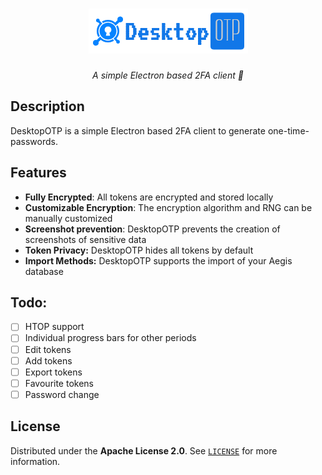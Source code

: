 <h1 style="text-align: center">
    <img src="https://raw.githubusercontent.com/DerEingerostete/DesktopOTP/master/src/assets/img/logo.png" alt="DesktopOTP">
</h1>

<p style="text-align: center">
  <i>A simple Electron based 2FA client 🔐</i>
</p>

## Description
DesktopOTP is a simple Electron based 2FA client to generate one-time-passwords.

## Features
 - **Fully Encrypted**: All tokens are encrypted and stored locally
 - **Customizable Encryption**: The encryption algorithm and RNG can be manually customized
 - **Screenshot prevention**: DesktopOTP prevents the creation of screenshots of sensitive data
 - **Token Privacy:** DesktopOTP hides all tokens by default
 - **Import Methods:** DesktopOTP supports the import of your Aegis database

## Todo:
- [ ] HTOP support
- [ ] Individual progress bars for other periods
- [ ] Edit tokens
- [ ] Add tokens
- [ ] Export tokens
- [ ] Favourite tokens
- [ ] Password change

## License
Distributed under the **Apache License 2.0**. See [`LICENSE`](/LICENSE) for more information.